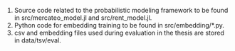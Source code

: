 1. Source code related to the probabilistic modeling framework to be found in src/mercateo_model.jl and src/rent_model.jl.
2. Python code for embedding training to be found in src/embedding/\*.py.
3. csv and embedding files used during evaluation in the thesis are stored in data/tsv/eval.

